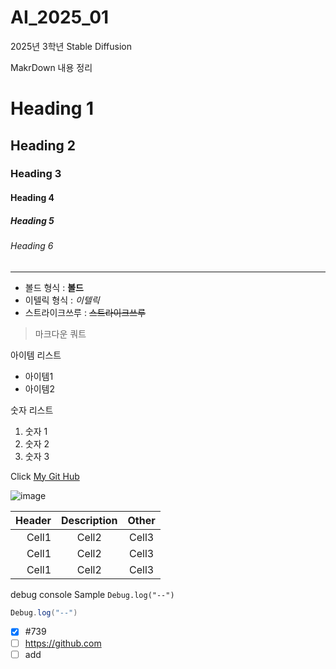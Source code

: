 # AI_2025_01
2025년 3학년 Stable Diffusion

MakrDown 내용 정리

<!-- Heading -->

# Heading 1
## Heading 2
### Heading 3
#### Heading 4
##### Heading 5
###### Heading 6

<!-- Line -->

---

<!-- Text attributes -->

+ 볼드 형식 : **볼드**
+ 이텔릭 형식 : *이텔릭*
+ 스트라이크쓰루 : ~~스트라이크쓰루~~

<!-- Quote -->
> 마크다운 쿼트

<!-- Bullet List -->
아이템 리스트
* 아이템1
* 아이템2

<!-- Nubered List -->
숫자 리스트
1. 숫자 1
2. 숫자 2
3. 숫자 3

<!-- Link -->
Click [My Git Hub](https://github.com/leege1226/AI_2025_01)

<!-- Image -->
![image](https://images.app.goo.gl/8vPjqBQpcyDiTwH77)

<!-- Table -->

|Header|Description|Other|
|--:|:--:|:--:|
|Cell1|Cell2|Cell3|
|Cell1|Cell2|Cell3|
|Cell1|Cell2|Cell3|

<!-- Code -->

debug console Sample `Debug.log("--")`

```C#
Debug.log("--")
```

<!-- Todo List-->
- [x] #739
- [ ] https://github.com
- [ ] add